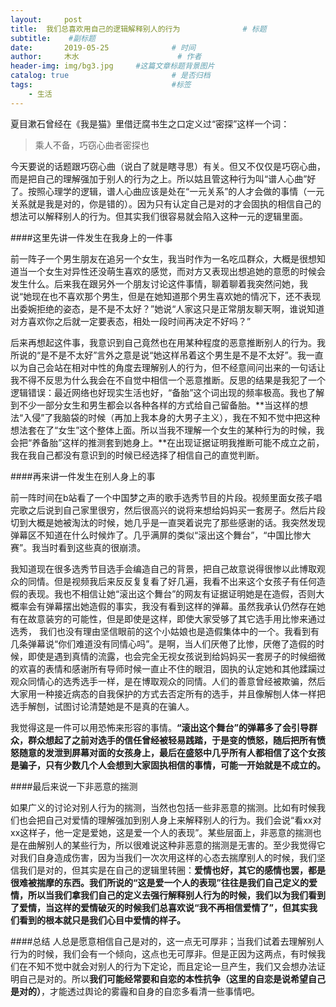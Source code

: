 ```yaml
---
layout:     post   				    
title:  我们总喜欢用自己的逻辑解释别人的行为				# 标题
subtitle:    #副标题
date:       2019-05-25 				# 时间
author:     木水 						# 作者
header-img: img/bg3.jpg 	#这篇文章标题背景图片
catalog: true 						# 是否归档
tags:								#标签
    - 生活
---
```


夏目漱石曾经在《我是猫》里借迂腐书生之口定义过“密探”这样一个词：

> 乘人不备，巧窃心曲者密探也

今天要说的话题跟巧窃心曲（说白了就是瞎寻思）有关。但又不仅仅是巧窃心曲，而是把自己的理解强加于别人的行为之上。所以姑且管这种行为叫“谱人心曲”好了。按照心理学的逻辑，谱人心曲应该是处在“一元关系”的人才会做的事情（一元关系就是我是对的，你是错的）。因为只有认定自己是对的才会固执的相信自己的想法可以解释别人的行为。但其实我们很容易就会陷入这种一元的逻辑里面。

####这里先讲一件发生在我身上的一件事

前一阵子一个男生朋友在追另一个女生，我当时作为一名吃瓜群众，大概是很想知道当一个女生对异性还没萌生喜欢的感觉，而对方又表现出想追她的意愿的时候会发生什么。后来我在跟另外一个朋友讨论这件事情，聊着聊着我突然问她，我说“她现在也不喜欢那个男生，但是在她知道那个男生喜欢她的情况下，还不表现出委婉拒绝的姿态，是不是不太好？”她说“人家这只是正常朋友聊天啊，谁说知道对方喜欢你之后就一定要表态，相处一段时间再决定不好吗？”

后来再想起这件事，我意识到自己竟然也在用某种程度的恶意推断别人的行为。我所说的“是不是不太好”言外之意是说“她这样吊着这个男生是不是不太好”。我一直以为自己会站在相对中性的角度去理解别人的行为，但不经意间问出来的一句话让我不得不反思为什么我会在不自觉中相信一个恶意推断。反思的结果是我犯了一个逻辑错误：最近网络也好现实生活也好，“备胎”这个词出现的频率极高。我也了解到不少一部分女生和男生都会以各种各样的方式给自己留备胎。**当这样的想法“入侵”了我脑袋的时候（再加上我本身的大男子主义），我在不知不觉中把这种想法套在了“女生”这个整体上面。所以当我不理解一个女生的某种行为的时候，我会把“养备胎”这样的推测套到她身上。**在出现证据证明我推断可能不成立之前，我在我自己都没有意识到的时候已经选择了相信自己的直觉判断。

####再来讲一件发生在别人身上的事

前一阵时间在b站看了一个中国梦之声的歌手选秀节目的片段。视频里面女孩子唱完歌之后说到自己家里很穷，然后很高兴的说将来想给妈妈买一套房子。然后片段切到大概是她被淘汰的时候，她几乎是一直哭着说完了那些感谢的话。我突然发现弹幕区不知道在什么时候炸了。几乎满屏的类似“滚出这个舞台”，“中国比惨大赛”。我当时看到这些真的很崩溃。

我知道现在很多选秀节目选手会编造自己的背景，把自己故意说得很惨以此博取观众的同情。但是视频我后来反反复复看了好几遍，我看不出来这个女孩子有任何造假的表现。我也不相信让她“滚出这个舞台”的网友有证据证明她是在造假，否则大概率会有弹幕摆出她造假的事实，我没有看到这样的弹幕。虽然我承认仍然存在她有在故意装穷的可能性，但是即使是这样，即使大家受够了其它选手用比惨来通过选秀， 我们也没有理由坚信眼前的这个小姑娘也是造假集体中的一个。我看到有几条弹幕说“你们难道没有同情心吗”。是啊，当人们厌倦了比惨，厌倦了造假的时候，即使是遇到真情的流露，也会完全无视女孩说到给妈妈买一套房子的时候细微的欢喜的表情和感谢所有导师时候一直止不住的眼泪，固执的认定她和其他蹂躏过观众同情心的选秀选手一样，是在博取观众的同情。人们的善意曾经被欺骗，然后大家用一种接近病态的自我保护的方式去否定所有的选手，并且像解刨人体一样把选手解刨，试图讨论清楚她是不是真的在骗人。

我觉得这是一件可以用恐怖来形容的事情。**“滚出这个舞台”的弹幕多了会引导群众，群众想起了之前对选手的信任曾经被轻易践踏，于是变的愤怒，随后把所有愤怒随意的发泄到屏幕对面的女孩身上，最后在盛怒中几乎所有人都相信了这个女孩是骗子，只有少数几个人会想到大家固执相信的事情，可能一开始就是不成立的。**

####最后来说一下非恶意的揣测

如果广义的讨论对别人行为的揣测，当然也包括一些非恶意的揣测。比如有时候我们也会把自己对爱情的理解强加到别人身上来解释别人的行为。我们会说“看xx对xx这样子，他一定是爱她，这是爱一个人的表现”。某些层面上，非恶意的揣测也是在曲解别人的某些行为，所以很难说这种非恶意的揣测是无害的。至少我觉得它对我们自身造成伤害，因为当我们一次次用这样的心态去揣摩别人的时候，我们坚信我们是对的，但其实是在自己的逻辑里转圈：**爱情也好，其它的感情也罢，都是很难被揣摩的东西。我们所说的“这是爱一个人的表现”往往是我们自己定义的爱情，所以当我们拿我们自己的定义去强行解释别人行为的时候，我们以为我们看到了爱情，当这样的爱情破灭的时候我们总喜欢说“我不再相信爱情了”，但其实我们看到的根本就只是我们心目中爱情的样子。**

####总结
人总是愿意相信自己是对的，这一点无可厚非；当我们试着去理解别人行为的时候，我们会有一个倾向，这点也无可厚非。但是正因为这两点，有时候我们在不知不觉中就会对别人的行为下定论，而且定论一旦产生，我们又会想办法证明自己是对的。所以**我们可能经常要和自恋的本性抗争（这里的自恋是说希望自己是对的）**，才能透过舆论的雾霾和自身的自恋多看清一些事情吧。

